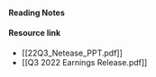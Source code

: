 #### Reading Notes


#### Resource link
- [[22Q3_Netease_PPT.pdf]]
- [[Q3 2022 Earnings Release.pdf]]